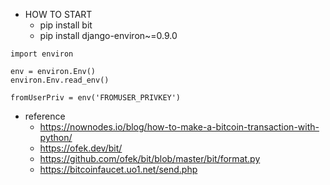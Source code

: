 - HOW TO START
  - pip install bit
  - pip install django-environ~=0.9.0

```
import environ

env = environ.Env()
environ.Env.read_env()

fromUserPriv = env('FROMUSER_PRIVKEY')
```

- reference
	- https://nownodes.io/blog/how-to-make-a-bitcoin-transaction-with-python/
	- https://ofek.dev/bit/
	- https://github.com/ofek/bit/blob/master/bit/format.py
	- https://bitcoinfaucet.uo1.net/send.php
